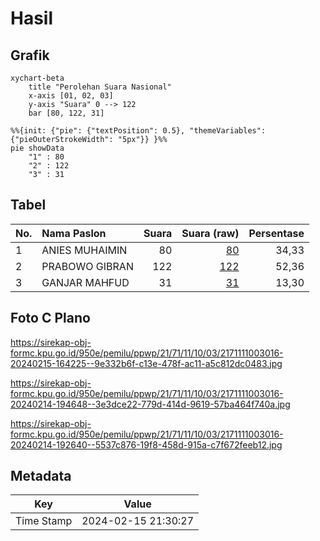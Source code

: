 # Hasil

## Grafik

```mermaid
xychart-beta
    title "Perolehan Suara Nasional"
    x-axis [01, 02, 03]
    y-axis "Suara" 0 --> 122
    bar [80, 122, 31]
```

```mermaid
%%{init: {"pie": {"textPosition": 0.5}, "themeVariables": {"pieOuterStrokeWidth": "5px"}} }%%
pie showData
    "1" : 80
    "2" : 122
    "3" : 31
```

## Tabel

| No. | Nama Paslon    | Suara | Suara (raw) | Persentase |
|:--- |:-------------- | -----:| -----------:| ----------:|
| 1   | ANIES MUHAIMIN | 80    | [80][p-1]   | 34,33      |
| 2   | PRABOWO GIBRAN | 122   | [122][p-2]  | 52,36      |
| 3   | GANJAR MAHFUD  | 31    | [31][p-3]   | 13,30      |


[p-1]: https://github.com/gigit-pemilu/pemilu-2024/blob/main/pilpres/hitung-suara/sub/21-kepulauan-riau/sub/71-kota-batam/sub/11-sagulung/sub/1003-sungai-lekop/sub/016-tps/sub/paslon-1.txt
[p-2]: https://github.com/gigit-pemilu/pemilu-2024/blob/main/pilpres/hitung-suara/sub/21-kepulauan-riau/sub/71-kota-batam/sub/11-sagulung/sub/1003-sungai-lekop/sub/016-tps/sub/paslon-2.txt
[p-3]: https://github.com/gigit-pemilu/pemilu-2024/blob/main/pilpres/hitung-suara/sub/21-kepulauan-riau/sub/71-kota-batam/sub/11-sagulung/sub/1003-sungai-lekop/sub/016-tps/sub/paslon-3.txt

## Foto C Plano

https://sirekap-obj-formc.kpu.go.id/950e/pemilu/ppwp/21/71/11/10/03/2171111003016-20240215-164225--9e332b6f-c13e-478f-ac11-a5c812dc0483.jpg

https://sirekap-obj-formc.kpu.go.id/950e/pemilu/ppwp/21/71/11/10/03/2171111003016-20240214-194648--3e3dce22-779d-414d-9619-57ba464f740a.jpg

https://sirekap-obj-formc.kpu.go.id/950e/pemilu/ppwp/21/71/11/10/03/2171111003016-20240214-192640--5537c876-19f8-458d-915a-c7f672feeb12.jpg


## Metadata

| Key        | Value               |
| ---------- | ------------------- |
| Time Stamp | 2024-02-15 21:30:27 |



